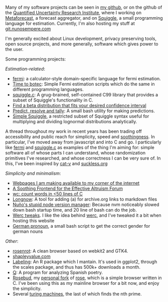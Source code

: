 Many of my software projects can be seen in [my github](https://github.com/NunoSempere/), or on the github of the [Quantified Uncertainty Research Institute](https://github.com/QURIresearch), where I working on [Metaforecast](https://metaforecast.org/), a forecast aggregator, and on [Squiggle](https://www.squiggle-language.com/), a small programming language for estimation. Currently, I'm also hosting my stuff at [git.nunosempere.com](https://git.nunosempere.com/)

I'm generally excited about Linux development, privacy preserving tools, open source projects, and more generally, software which gives power to the user.

Some programming projects:

*Estimation-related*:

- [fermi](https://git.nunosempere.com/NunoSempere/fermi): a calculator-style domain-specific language for fermi estimation.
- [Time to botec](https://git.nunosempere.com/personal/time-to-botec): Simple Fermi estimation scripts which do the same in different programming languages. 
- [squiggle.c](https://git.nunosempere.com/personal/squiggle.c): A grug-brained, self-contained C99 library that provides a subset of Squiggle's functionality in C.
- [Find a beta distribution that fits your desired confidence interval](https://nunosempere.com/blog/2023/03/15/fit-beta/)
- [Predict, resolve and tally](https://github.com/NunoSempere/PredictResolveTally): A small bash utility for making predictions. 
- [Simple Squiggle](https://github.com/quantified-uncertainty/simple-squiggle), a restricted subset of Squiggle syntax useful for multiplying and dividing lognormal distributions analytically.

A thread throughout my work in recent years has been trading off accessibility and public reach for simplicity, speed and [soothingness](https://nunosempere.com/blog/2023/03/27/soothing-software/). In particular, I've moved away from javascript and into C and go. I particularly like [fermi](https://git.nunosempere.com/NunoSempere/fermi) and [squiggle.c](https://git.nunosempere.com/personal/squiggle.c) as examples of the thing I'm aiming for: simple software all of whose parts I can understand, whose randomization primitives I've researched, and whose correctness I can be very sure of. In this, I've been inspired by [cat-v](https://cat-v.org/) and [suckless.org](https://suckless.org/)

*Simplicity and minimalism*:

- [Webpages I am making available to my corner of the internet](https://nunosempere.com/blog/2023/08/14/software-i-am-hosting/)
- [A Soothing Frontend for the Effective Altruism Forum](https://nunosempere.com/blog/2023/04/18/forum-frontend/)
- [wc: count words in <50 lines of C](https://git.nunosempere.com/personal/wc)
- [Longnow](https://github.com/NunoSempere/longNowForMd): A tool for adding (a) for archive.org links to markdown files 
- [Nuño's stupid node version manager](https://github.com/NunoSempere/nsnvm): Because nvm noticeably slowed down bash startup time, and 20 line of bash can do the job.
- [Werc tweaks](https://github.com/NunoSempere/werc-1.5.0-tweaks). I like the idea behind [werc](https://werc.cat-v.org/), and I've tweaked it a bit when hosting this website
- [German pronoun](https://github.com/NunoSempere/german_pronoun), a small bash script to get the correct gender for german nouns

*Other*:

- [rosenrot](https://github.com/NunoSempere/rosenrot-browser/): A clean browser based on webkit2 and GTK4.
- [shapleyvalue.com](https://github.com/NunoSempere/shapleyvalue.com)
- [Labeling](https://github.com/NunoSempere/labeling): An R package which I mantain. It's used in ggplot2, through the scales package, and thus has 500k+ downloads a month.  
- [Q](https://blogdelecturadenuno.blogspot.com/2020/12/q-un-programa-para-escribir-y-analizar-poemas-y-poesia.html): A program for analyzing Spanish poetry.
- [Rosebud](https://github.com/NunoSempere/rose-browser), my [personal fork](https://nunosempere.com/blog/2022/12/20/hacking-on-rose/) of  [rose](https://github.com/mini-rose/rose), which is a simple browser written in C. I've been using this as my mainline browser for a bit now, and enjoy the simplicity.
- Several [turing machines](https://git.nunosempere.com/personal/Turing_Machine), the last of which finds the nth prime.
